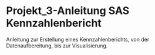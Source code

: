 # Projekt_3-Anleitung SAS Kennzahlenbericht
Anleitung zur Erstellung eines Kennzahlenberichts, von der Datenaufbereitung, bis zur Visualisierung.
